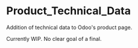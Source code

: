 # Product_Technical_Data
Addition of technical data to Odoo's product page.

Currently WIP. No clear goal of a final.
